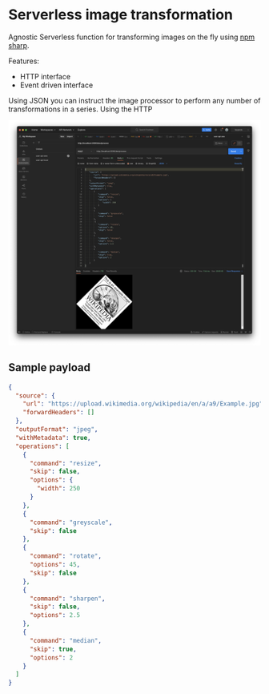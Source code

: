 # Serverless image transformation

Agnostic Serverless function for transforming images on the fly using [npm sharp](https://www.npmjs.com/package/sharp).

Features:

- HTTP interface
- Event driven interface

Using JSON you can instruct the image processor to perform any number of transformations in a series.
Using the HTTP

![Postman testing](./docs/postman-testing.png)

## Sample payload

```json
{
  "source": {
    "url": "https://upload.wikimedia.org/wikipedia/en/a/a9/Example.jpg",
    "forwardHeaders": []
  },
  "outputFormat": "jpeg",
  "withMetadata": true,
  "operations": [
    {
      "command": "resize",
      "skip": false,
      "options": {
        "width": 250
      }
    },
    {
      "command": "greyscale",
      "skip": false
    },
    {
      "command": "rotate",
      "options": 45,
      "skip": false
    },
    {
      "command": "sharpen",
      "skip": false,
      "options": 2.5
    },
    {
      "command": "median",
      "skip": true,
      "options": 2
    }
  ]
}
```
